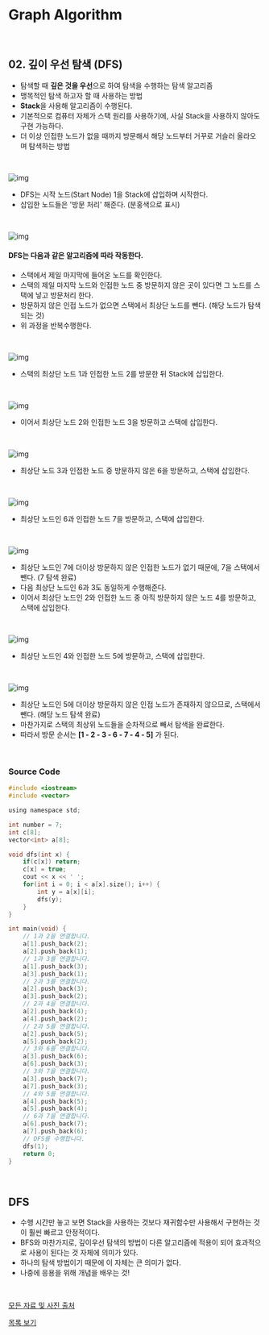 # Graph Algorithm

<br/>

## 02. 깊이 우선 탐색 (DFS)

* 탐색할 때 **깊은 것을 우선**으로 하여 탐색을 수행하는 탐색 알고리즘
* 맹목적인 탐색 하고자 할 때 사용하는 방법
* **Stack**을 사용해 알고리즘이 수행된다.
* 기본적으로 컴퓨터 자체가 스택 원리를 사용하기에, 사실 Stack을 사용하지 않아도 구현 가능하다.
* 더 이상 인접한 노드가 없을 때까지 방문해서 해당 노드부터 거꾸로 거슬러 올라오며 탐색하는 방법

<br/>

![img](https://postfiles.pstatic.net/MjAxODAzMTdfMTc3/MDAxNTIxMjY0MDc1MzM1.rGlxg-2GWDX6OEYiQlT_pDsa4fdv_B0RFlE3o2BSIVwg.zt_2AHCb2-GqfbuDquctT70H-usbk7eZDADMT4xgL5Eg.PNG.ndb796/image.png?type=w773)

* DFS는 시작 노드(Start Node) 1을 Stack에 삽입하며 시작한다.
* 삽입한 노드들은 '방문 처리' 해준다. (분홍색으로 표시)

<br/>

![img](https://postfiles.pstatic.net/MjAxODAzMTdfMjMw/MDAxNTIxMjY0MTQ1OTg5.gNUIOzqu8loBhfCqN-hlUa20O5cjb1Hkz1RTe6NVvkQg.pc8EJ73FHGpTl4goal5sW64Qn14NN2FM0xr77u2ca_4g.PNG.ndb796/image.png?type=w773)

#### DFS는 다음과 같은 알고리즘에 따라 작동한다.

* 스택에서 제일 마지막에 들어온 노드를 확인한다.
* 스택의 제일 마지막 노드와 인접한 노드 중 방문하지 않은 곳이 있다면 그 노드를 스택에 넣고 방문처리 한다.
* 방문하지 않은 인접 노드가 없으면 스택에서 최상단 노드를 뺀다. (해당 노드가 탐색 되는 것)
* 위 과정을 반복수행한다.

<br/>

![img](https://postfiles.pstatic.net/MjAxODAzMTdfMTk0/MDAxNTIxMjY1MTExMDE4.b7p18SHpL0TxJCY2BLqpaLgmi2JpsWkJuMq5RAFib4sg.Lz_0yi_rcCRq0Bo2nK244jJ1Ao1cGnq0y-_4ZFAnf2Ig.PNG.ndb796/image.png?type=w773)

* 스택의 최상단 노드 1과 인접한 노드 2를 방문한 뒤 Stack에 삽입한다.

<br/>

![img](https://postfiles.pstatic.net/MjAxODAzMTdfMjQw/MDAxNTIxMjY1MTU1NTgw.yrh-RHhWu3T1AnzlZsgyLk7tDsgISQEthZdhfQxBdjIg.26MHJ9QzSdNGnpN1OTkHtPWZwQ6LG3rKI0V5sdprXuEg.PNG.ndb796/image.png?type=w773)

* 이어서 최상단 노드 2와 인접한 노드 3을 방문하고 스택에 삽입한다.

<br/>

![img](https://postfiles.pstatic.net/MjAxODAzMTdfODYg/MDAxNTIxMjY1MTkzMDUw.xUGagQ1TDED7rqWbkr1aw1gLjsoMF1PSnatO6ovP8TIg.G_9G31tnhy0XWd4GwgzSZR4z_WAv25BAU_xNITT5oisg.PNG.ndb796/image.png?type=w773)

* 최상단 노드 3과 인접한 노드 중 방문하지 않은 6을 방문하고, 스택에 삽입한다.

<br/>

![img](https://postfiles.pstatic.net/MjAxODAzMTdfMTE3/MDAxNTIxMjY1MjM0NTY0.YBFS_448qzW4X4Hn6RaFzPNBWYB4pxxlnFqMTDbCPMkg.1i2uNRKi4dRDxEczYVJW5FRWhdyzv66iyGR20Zcbkhkg.PNG.ndb796/image.png?type=w773)

* 최상단 노드인 6과 인접한 노드 7을 방문하고, 스택에 삽입한다.

<br/>

![img](https://postfiles.pstatic.net/MjAxODAzMTdfMjUw/MDAxNTIxMjY1Mjc2MDI2.BVp_BH9dqzN-qnadovVdm-le_GjnKqjZbmfTD3uiImwg.rQRCEyuZAsHSpKT8b8mZo0JZWjxJ4hwPR8Vse1ZG5iUg.PNG.ndb796/image.png?type=w773)

* 최상단 노드인 7에 더이상 방문하지 않은 인접한 노드가 없기 때문에, 7을 스택에서 뺀다. (7 탐색 완료)
* 다음 최상단 노드인 6과 3도 동일하게 수행해준다.
* 이어서 최상단 노드인 2와 인접한 노드 중 아직 방문하지 않은 노드 4를 방문하고, 스택에 삽입한다.

<br/>

![img](https://postfiles.pstatic.net/MjAxODAzMTdfMjcz/MDAxNTIxMjY1MzIzMTYw.5qaRaOUOz_LZv24_0q-3GzL9PB2-SPzmKo-gsO2hIE8g.E_34TGUnaEVXAytbZCMrs4Cp7-JXmbGk7hJVd3x62I0g.PNG.ndb796/image.png?type=w773)

* 최상단 노드인 4와 인접한 노드 5에 방문하고, 스택에 삽입한다.

<br/>

![img](https://postfiles.pstatic.net/MjAxODAzMTdfMjcz/MDAxNTIxMjY1MzYyMzcw.j26WyNLoEphPtBjXIwHfnXU5OLJkH8aOlYZeryUPinog.rn0rB4phZPD6544P29EykTHwF4LYCTLl2_SRozQ2r2Ig.PNG.ndb796/image.png?type=w773)

* 최상단 노드인 5에 더이상 방문하지 않은 인접 노드가 존재하지 않으므로, 스택에서 뺀다. (해당 노드 탐색 완료)
* 마찬가지로 스택의 최상위 노드들을 순차적으로 빼서 탐색을 완료한다.
* 따라서 방문 순서는 **[1 - 2 - 3 - 6 - 7 - 4 - 5]** 가 된다.

<br/>

### Source Code

```c
#include <iostream>
#include <vector>

using namespace std;

int number = 7;
int c[8];
vector<int> a[8];

void dfs(int x) {
	if(c[x]) return;
	c[x] = true;
	cout << x << ' ';
	for(int i = 0; i < a[x].size(); i++) {
		int y = a[x][i];
		dfs(y);
	}
}

int main(void) {
	// 1과 2을 연결합니다. 
	a[1].push_back(2);
	a[2].push_back(1);
	// 1과 3를 연결합니다.
	a[1].push_back(3);
	a[3].push_back(1);
	// 2과 3를 연결합니다.
	a[2].push_back(3);
	a[3].push_back(2);
	// 2과 4을 연결합니다. 
	a[2].push_back(4);
	a[4].push_back(2);
	// 2과 5를 연결합니다.
	a[2].push_back(5);
	a[5].push_back(2);
	// 3와 6를 연결합니다.
	a[3].push_back(6);
	a[6].push_back(3);
	// 3와 7을 연결합니다.
	a[3].push_back(7);
	a[7].push_back(3);
	// 4와 5를 연결합니다.
	a[4].push_back(5);
	a[5].push_back(4);
	// 6과 7을 연결합니다.
	a[6].push_back(7);
	a[7].push_back(6); 
	// DFS를 수행합니다.
	dfs(1); 
	return 0;
}
```

<br/>

## DFS

* 수행 시간만 놓고 보면 Stack을 사용하는 것보다 재귀함수만 사용해서 구현하는 것이 훨씬 빠르고 안정적이다.
* BFS와 마찬가지로, 깊이우선 탐색의 방법이 다른 알고리즘에 적용이 되어 효과적으로 사용이 된다는 것 자체에 의미가 있다.
* 하나의 탐색 방법이기 때문에 이 자체는 큰 의미가 없다.
* 나중에 응용을 위해 개념을 배우는 것!

<br/>

[모든 자료 및 사진 출처](https://blog.naver.com/PostView.nhn?blogId=ndb796&logNo=221230944971&proxyReferer=https:%2F%2Fwww.google.com%2F)

[목록 보기](../README.md)